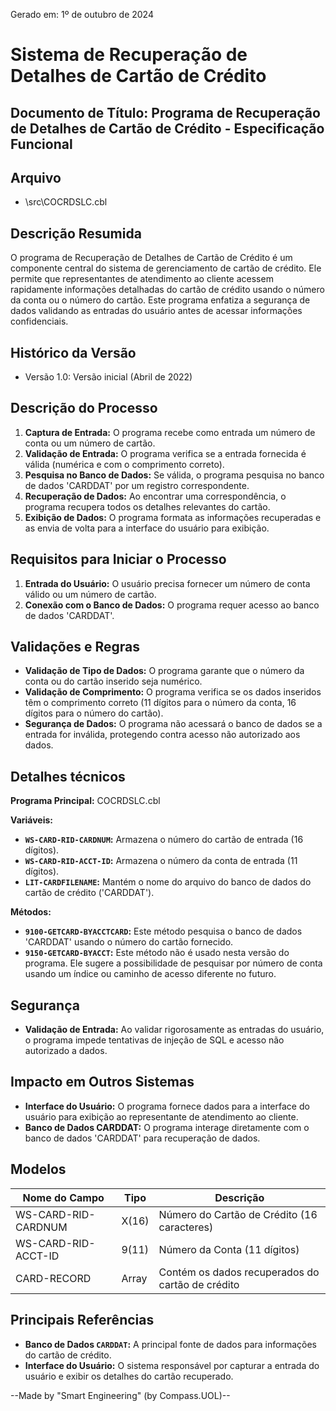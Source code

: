 Gerado em: 1º de outubro de 2024

# Sistema de Recuperação de Detalhes de Cartão de Crédito

## Documento de Título: Programa de Recuperação de Detalhes de Cartão de Crédito - Especificação Funcional

## Arquivo

-  \src\COCRDSLC.cbl

## Descrição Resumida

O programa de Recuperação de Detalhes de Cartão de Crédito é um componente central do sistema de gerenciamento de cartão de crédito. Ele permite que representantes de atendimento ao cliente acessem rapidamente informações detalhadas do cartão de crédito usando o número da conta ou o número do cartão. Este programa enfatiza a segurança de dados validando as entradas do usuário antes de acessar informações confidenciais.

## Histórico da Versão

- Versão 1.0: Versão inicial (Abril de 2022)

## Descrição do Processo

1. **Captura de Entrada:** O programa recebe como entrada um número de conta ou um número de cartão.
2. **Validação de Entrada:** O programa verifica se a entrada fornecida é válida (numérica e com o comprimento correto).
3. **Pesquisa no Banco de Dados:** Se válida, o programa pesquisa no banco de dados 'CARDDAT' por um registro correspondente.
4. **Recuperação de Dados:** Ao encontrar uma correspondência, o programa recupera todos os detalhes relevantes do cartão.
5. **Exibição de Dados:** O programa formata as informações recuperadas e as envia de volta para a interface do usuário para exibição.

## Requisitos para Iniciar o Processo

1. **Entrada do Usuário:** O usuário precisa fornecer um número de conta válido ou um número de cartão.
2. **Conexão com o Banco de Dados:** O programa requer acesso ao banco de dados 'CARDDAT'.

## Validações e Regras

- **Validação de Tipo de Dados:** O programa garante que o número da conta ou do cartão inserido seja numérico.
- **Validação de Comprimento:** O programa verifica se os dados inseridos têm o comprimento correto (11 dígitos para o número da conta, 16 dígitos para o número do cartão).
- **Segurança de Dados:** O programa não acessará o banco de dados se a entrada for inválida, protegendo contra acesso não autorizado aos dados.

## Detalhes técnicos

**Programa Principal:** COCRDSLC.cbl

**Variáveis:**

- **`WS-CARD-RID-CARDNUM`:** Armazena o número do cartão de entrada (16 dígitos).
- **`WS-CARD-RID-ACCT-ID`:** Armazena o número da conta de entrada (11 dígitos).
- **`LIT-CARDFILENAME`:**  Mantém o nome do arquivo do banco de dados do cartão de crédito ('CARDDAT').

**Métodos:**

- **`9100-GETCARD-BYACCTCARD`:** Este método pesquisa o banco de dados 'CARDDAT' usando o número do cartão fornecido.
- **`9150-GETCARD-BYACCT`:** Este método não é usado nesta versão do programa. Ele sugere a possibilidade de pesquisar por número de conta usando um índice ou caminho de acesso diferente no futuro.

## Segurança

- **Validação de Entrada:** Ao validar rigorosamente as entradas do usuário, o programa impede tentativas de injeção de SQL e acesso não autorizado a dados.

## Impacto em Outros Sistemas

- **Interface do Usuário:** O programa fornece dados para a interface do usuário para exibição ao representante de atendimento ao cliente.
- **Banco de Dados CARDDAT:** O programa interage diretamente com o banco de dados 'CARDDAT' para recuperação de dados.

## Modelos

| Nome do Campo         | Tipo | Descrição                               |
|----------------------|------|------------------------------------------|
| WS-CARD-RID-CARDNUM | X(16) | Número do Cartão de Crédito (16 caracteres) |
| WS-CARD-RID-ACCT-ID | 9(11) | Número da Conta (11 dígitos)             |
| CARD-RECORD          | Array | Contém os dados recuperados do cartão de crédito |

## Principais Referências

- **Banco de Dados `CARDDAT`:** A principal fonte de dados para informações do cartão de crédito.
- **Interface do Usuário:** O sistema responsável por capturar a entrada do usuário e exibir os detalhes do cartão recuperado.

--Made by "Smart Engineering" (by Compass.UOL)--